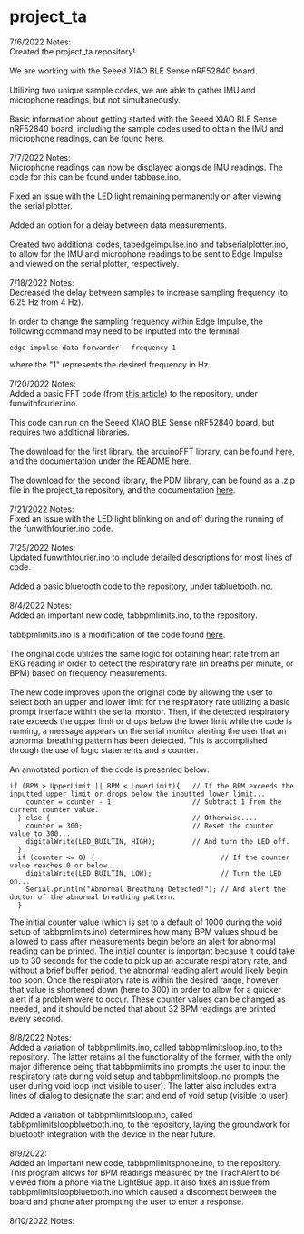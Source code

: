 # project_ta

7/6/2022 Notes: <br />
Created the project_ta repository!<br />
<br />
We are working with the Seeed XIAO BLE Sense nRF52840 board. <br />
<br />
Utilizing two unique sample codes, we are able to gather IMU and microphone readings, but not simultaneously. <br />
<br />
Basic information about getting started with the Seeed XIAO BLE Sense nRF52840 board, including the sample codes used to obtain the IMU and microphone readings, can be found [here](https://github.com/kevinwlu/iot/tree/master/lesson6/xiao). <br />
<br />
7/7/2022 Notes: <br />
Microphone readings can now be displayed alongside IMU readings. The code for this can be found under tabbase.ino. <br />
<br />
Fixed an issue with the LED light remaining permanently on after viewing the serial plotter. <br />
<br />
Added an option for a delay between data measurements. <br />
<br />
Created two additional codes, tabedgeimpulse.ino and tabserialplotter.ino, to allow for the IMU and microphone readings to be sent to Edge Impulse and viewed on the serial plotter, respectively. <br/>
<br />
7/18/2022 Notes: <br />
Decreased the delay between samples to increase sampling frequency (to 6.25 Hz from 4 Hz). <br />
<br />
In order to change the sampling frequency within Edge Impulse, the following command may need to be inputted into the terminal:
```
edge-impulse-data-forwarder --frequency 1
```
where the "1" represents the desired frequency in Hz. <br />
<br />
7/20/2022 Notes: <br />
Added a basic FFT code (from [this article](https://1littleendian.medium.com/the-late-night-tinkering-projects-10-fun-with-fourier-a72b358229b3)) to the repository, under funwithfourier.ino. <br/>
<br />
This code can run on the Seeed XIAO BLE Sense nRF52840 board, but requires two additional libraries. <br />
<br />
The download for the first library, the arduinoFFT library, can be found [here](https://www.arduino.cc/reference/en/libraries/arduinofft/), and the documentation under the README [here](https://github.com/kosme/arduinoFFT). <br />
<br />
The download for the second library, the PDM library, can be found as a .zip file in the project_ta repository, and the documentation [here](https://docs.arduino.cc/learn/built-in-libraries/pdm). <br />
<br />
7/21/2022 Notes: <br />
Fixed an issue with the LED light blinking on and off during the running of the funwithfourier.ino code. <br />
<br />
7/25/2022 Notes: <br />
Updated funwithfourier.ino to include detailed descriptions for most lines of code. <br />
<br />
Added a basic bluetooth code to the repository, under tabluetooth.ino. <br />
<br />
8/4/2022 Notes: <br />
Added an important new code, tabbpmlimits.ino, to the repository. <br />
<br />
tabbpmlimits.ino is a modification of the code found [here](https://github.com/oelsayed10/ArduinoFFT/blob/main/XiaoMicOriginal.ino). <br />
<br />
The original code utilizes the same logic for obtaining heart rate from an EKG reading in order to detect the respiratory rate (in breaths per minute, or BPM) based on frequency measurements. <br />
<br />
The new code improves upon the original code by allowing the user to select both an upper and lower limit for the respiratory rate utilizing a basic prompt interface within the serial monitor. Then, if the detected respiratory rate exceeds the upper limit or drops below the lower limit while the code is running, a message appears on the serial monitor alerting the user that an abnormal breathing pattern has been detected. This is accomplished through the use of logic statements and a counter. <br />
<br />
An annotated portion of the code is presented below:
```
if (BPM > UpperLimit || BPM < LowerLimit){   // If the BPM exceeds the inputted upper limit or drops below the inputted lower limit...
    counter = counter - 1;                   // Subtract 1 from the current counter value.
  } else {                                   // Otherwise....
    counter = 300;                           // Reset the counter value to 300...
    digitalWrite(LED_BUILTIN, HIGH);         // And turn the LED off.
  }
  if (counter <= 0) {                               // If the counter value reaches 0 or below...
    digitalWrite(LED_BUILTIN, LOW);                 // Turn the LED on...
    Serial.println("Abnormal Breathing Detected!"); // And alert the doctor of the abnormal breathing pattern.
  }
```
The initial counter value (which is set to a default of 1000 during the void setup of tabbpmlimits.ino) determines how many BPM values should be allowed to pass after measurements begin before an alert for abnormal reading can be printed. The initial counter is important because it could take up to 30 seconds for the code to pick up an accurate respiratory rate, and without a brief buffer period, the abnormal reading alert would likely begin too soon. Once the respiratory rate is within the desired range, however, that value is shortened down (here to 300) in order to allow for a quicker alert if a problem were to occur. These counter values can be changed as needed, and it should be noted that about 32 BPM readings are printed every second. <br />
<br />
8/8/2022 Notes: <br />
Added a variation of tabbpmlimits.ino, called tabbpmlimitsloop.ino, to the repository. The latter retains all the functionality of the former, with the only major difference being that tabbpmlimits.ino prompts the user to input the respiratory rate during void setup and tabbpmlimitsloop.ino prompts the user during void loop (not visible to user). The latter also includes extra lines of dialog to designate the start and end of void setup (visible to user). <br />
<br />
Added a variation of tabbpmlimitsloop.ino, called tabbpmlimitsloopbluetooth.ino, to the repository, laying the groundwork for bluetooth integration with the device in the near future. <br />
<br />
8/9/2022: <br />
Added an important new code, tabbpmlimitsphone.ino, to the repository. This program allows for BPM readings measured by the TrachAlert to be viewed from a phone via the LightBlue app. It also fixes an issue from tabbpmlimitsloopbluetooth.ino which caused a disconnect between the board and phone after prompting the user to enter a response. <br />
<br />
8/10/2022 Notes: <br />

